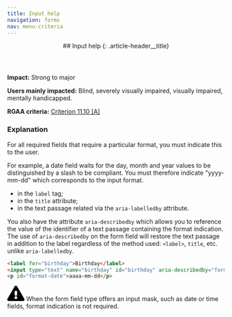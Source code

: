 ```yaml
---
title: Input help
navigation: forms
nav: menu-criteria
---
```


<header>
## Input help
{: .article-header__title}
</header>

**Impact:** Strong to major

**Users mainly impacted:** Blind, severely visually impaired, visually impaired, mentally handicapped.

**RGAA criteria:** [Criterion 11.10 [A]](http://disic.github.io/rgaa_referentiel_en/criteria.html#crit-11-10)

### Explanation

For all required fields that require a particular format, you must indicate this to the user.

For example, a date field waits for the day, month and year values to be distinguished by a slash to be compliant. You must therefore indicate "yyyy-mm-dd" which corresponds to the input format.

* in the `label` tag;
* in the `title` attribute;
* in the text passage related via the `aria-labelledby` attribute.

You also have the attribute `aria-describedby` which allows you to reference the value of the identifier of a text passage containing the format indication. The use of `aria-describedby` on the form field will restore the text passage in addition to the label regardless of the method used: `<label>`, `title`, etc. unlike `aria-labelledby`.

```html
<label for="birthday">Birthday</label>
<input type="text" name="birthday" id="birthday" aria-describedby="format-date">
<p id="format-date">aaaa-mm-dd</p>
```

<div class="important">
<svg role="img" aria-label="Important" xmlns="http://www.w3.org/2000/svg" viewBox="0 0 576 512" width="40" height="36"><title>Important</title><path d="M569.517 440.013C587.975 472.007 564.806 512 527.94 512H48.054c-36.937 0-59.999-40.055-41.577-71.987L246.423 23.985c18.467-32.009 64.72-31.951 83.154 0l239.94 416.028zM288 354c-25.405 0-46 20.595-46 46s20.595 46 46 46 46-20.595 46-46-20.595-46-46-46zm-43.673-165.346l7.418 136c.347 6.364 5.609 11.346 11.982 11.346h48.546c6.373 0 11.635-4.982 11.982-11.346l7.418-136c.375-6.874-5.098-12.654-11.982-12.654h-63.383c-6.884 0-12.356 5.78-11.981 12.654z"/></svg>
When the form field type offers an input mask, such as date or time fields, format indication is not required.
</div>
